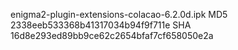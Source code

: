 enigma2-plugin-extensions-colacao-6.2.0d.ipk
MD5 2338eeb533368b41317034b94f9f711e
SHA 16d8e293ed89bb9ce62c2654bfaf7cf658050e2a

